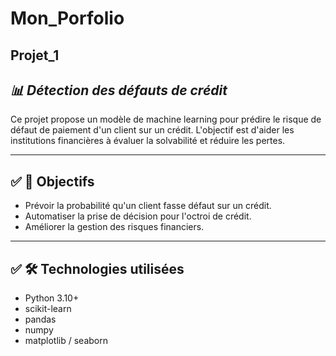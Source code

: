 # Mon_Porfolio

## **Projet_1**
## *📊 Détection des défauts de crédit*

Ce projet propose un modèle de machine learning pour prédire le risque de défaut de paiement d'un client sur un crédit. L'objectif est d'aider les institutions financières à évaluer la solvabilité et réduire les pertes.

---

## ✅ 📌 Objectifs
- Prévoir la probabilité qu'un client fasse défaut sur un crédit.
- Automatiser la prise de décision pour l'octroi de crédit.
- Améliorer la gestion des risques financiers.

---

## ✅ 🛠️ Technologies utilisées
- Python 3.10+
- scikit-learn
- pandas
- numpy
- matplotlib / seaborn


